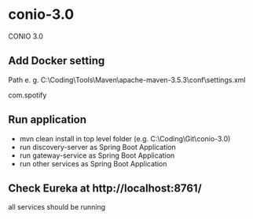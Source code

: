 # conio-3.0
CONIO 3.0

## Add Docker setting
Path e. g.   C:\Coding\Tools\Maven\apache-maven-3.5.3\conf\settings.xml

<settings>
    <pluginGroups>
        <pluginGroup>com.spotify</pluginGroup>
    </pluginGroups>
</settings>

## Run application
* mvn clean install in top level folder (e.g. C:\Coding\Git\conio-3.0)
* run discovery-server as Spring Boot Application
* run gateway-service as Spring Boot Application
* run other services as Spring Boot Application

## Check Eureka at http://localhost:8761/
all services should be running

